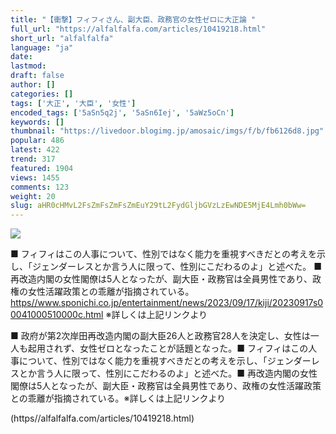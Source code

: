 ```yaml
---
title: "【衝撃】フィフィさん、副大臣、政務官の女性ゼロに大正論 "
full_url: "https://alfalfalfa.com/articles/10419218.html"
short_url: "alfalfalfa"
language: "ja"
date: 
lastmod: 
draft: false
author: []
categories: []
tags: ['大正', '大臣', '女性']
encoded_tags: ['5aSn5q2j', '5aSn6Iej', '5aWz5oCn']
keywords: []
thumbnail: "https://livedoor.blogimg.jp/amosaic/imgs/f/b/fb6126d8.jpg"
popular: 486
latest: 422
trend: 317
featured: 1904
views: 1455
comments: 123
weight: 20
slug: aHR0cHMvL2FsZmFsZmFsZmEuY29tL2FydGljbGVzLzEwNDE5MjE4Lmh0bWw=
---
```


![](https://livedoor.blogimg.jp/amosaic/imgs/f/b/fb6126d8.jpg)

<div> ■ フィフィはこの人事について、性別ではなく能力を重視すべきだとの考えを示し、「ジェンダーレスとか言う人に限って、性別にこだわるのよ」と述べた。 ■ 再改造内閣の女性閣僚は5人となったが、副大臣・政務官は全員男性であり、政権の女性活躍政策との乖離が指摘されている。 <a href='https//www.sponichi.co.jp/entertainment/news/2023/09/17/kiji/20230917s00041000510000c.html' target='_blank' rel='nofollow'>https//www.sponichi.co.jp/entertainment/news/2023/09/17/kiji/20230917s00041000510000c.html</a> ※詳しくは上記リンクより <p>■ 政府が第2次岸田再改造内閣の副大臣26人と政務官28人を決定し、女性は一人も起用されず、女性ゼロとなったことが話題となった。■ フィフィはこの人事について、性別ではなく能力を重視すべきだとの考えを示し、「ジェンダーレスとか言う人に限って、性別にこだわるのよ」と述べた。■ 再改造内閣の女性閣僚は5人となったが、副大臣・政務官は全員男性であり、政権の女性活躍政策との乖離が指摘されている。※詳しくは上記リンクより</p></div>

(https//alfalfalfa.com/articles/10419218.html)
